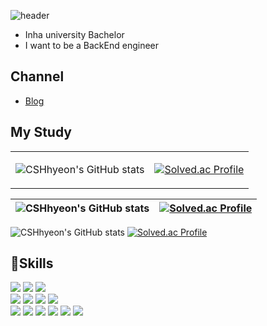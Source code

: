 ![header](https://capsule-render.vercel.app/api?type=waving&color=gradient&height=200&section=header&text=SooHyeon&fontColor=ffffff&fontSize=70&animation=fadeIn&fontAlignY=55)

- Inha university Bachelor
- I want to be a BackEnd engineer

## Channel
- [Blog](https://record-of-suhun.tistory.com/)

## My Study

<div align="center">

<table border="0">
<tr>
<td>
  
![CSHhyeon's GitHub stats](https://github-readme-stats.vercel.app/api?username=CSHhyeon&show_icons=true&theme=radical)
  
</td>
<td>
  
[![Solved.ac Profile](http://mazassumnida.wtf/api/v2/generate_badge?boj=suhun0821)](https://solved.ac/suhun0821/)
  
</td>
</tr>
</table>

</div>


| ![CSHhyeon's GitHub stats](https://github-readme-stats.vercel.app/api?username=CSHhyeon&show_icons=true&theme=radical) | [![Solved.ac Profile](http://mazassumnida.wtf/api/v2/generate_badge?boj=suhun0821)](https://solved.ac/suhun0821/) |
| :-------------------------------------------------------------------------------------------------------------------: | :-----------------------------------------------------------------------------------------------------------------: |


![CSHhyeon's GitHub stats](https://github-readme-stats.vercel.app/api?username=CSHhyeon&show_icons=true&theme=radical)
[![Solved.ac Profile](http://mazassumnida.wtf/api/v2/generate_badge?boj=suhun0821)](https://solved.ac/suhun0821/)

## 💪Skills
 <div>
    <img src="https://img.shields.io/badge/java-007396?style=for-the-badge&logo=java&logoColor=white"> 
    <img src="https://img.shields.io/badge/spring-6DB33F?style=for-the-badge&logo=spring&logoColor=white">
    <img src="https://img.shields.io/badge/springboot-6DB33F?style=for-the-badge&logo=springboot&logoColor=white">
 <br/>
    <img src="https://img.shields.io/badge/mysql-4479A1?style=for-the-badge&logo=mysql&logoColor=white">
    <img src="https://img.shields.io/badge/mybatis-000000?style=for-the-badge">
    <img src="https://img.shields.io/badge/apache tomcat-F8DC75?style=for-the-badge&logo=apachetomcat&logoColor=white">
    <img src="https://img.shields.io/badge/NCP-03C75A?style=for-the-badge&logo=naver&logoColor=white">
 <br/>
    <img src="https://img.shields.io/badge/html5-E34F26?style=for-the-badge&logo=html5&logoColor=white">
    <img src="https://img.shields.io/badge/css-1572B6?style=for-the-badge&logo=css3&logoColor=white"> 
    <img src="https://img.shields.io/badge/javascript-F7DF1E?style=for-the-badge&logo=javascript&logoColor=white">  
    <img src="https://img.shields.io/badge/jquery-0769AD?style=for-the-badge&logo=jquery&logoColor=white">
    <img src="https://img.shields.io/badge/ajax-0769AD?style=for-the-badge">
    <img src="https://img.shields.io/badge/bootstrap-7952B3?style=for-the-badge&logo=bootstrap&logoColor=white">
  </div>

<!--
**CSHhyeon/CSHhyeon** is a ✨ _special_ ✨ repository because its `README.md` (this file) appears on your GitHub profile.

Here are some ideas to get you started:

- 🔭 I’m currently working on ...
- 🌱 I’m currently learning ...
- 👯 I’m looking to collaborate on ...
- 🤔 I’m looking for help with ...
- 💬 Ask me about ...
- 📫 How to reach me: ...
- 😄 Pronouns: ...
- ⚡ Fun fact: ...
-->
